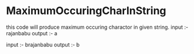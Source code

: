# MaximumOccuringCharInString
this code will produce maximum occuring charactor in given string.
input :- rajanbabu
output :- a

input :- brajanbabu
output :- b
